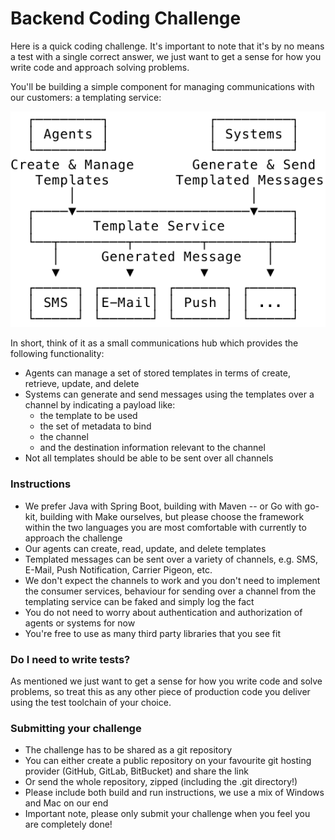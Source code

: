 # Backend Coding Challenge

Here is a quick coding challenge. It's important to note that it's by no means a test with a single correct answer, we just want to get a sense for how you write code and approach solving problems.

You'll be building a simple component for managing communications with our customers: a templating service:

![Templating Service Overview](assets/img/overview.svg)

 In short, think of it as a small communications hub which provides the following functionality:

* Agents can manage a set of stored templates in terms of create, retrieve, update, and delete
* Systems can generate and send messages using the templates over a channel by indicating a payload like:
    * the template to be used
    * the set of metadata to bind
    * the channel
    * and the destination information relevant to the channel
* Not all templates should be able to be sent over all channels

### Instructions

* We prefer Java with Spring Boot, building with Maven -- or Go with go-kit, building with Make ourselves, but please choose the framework within the two languages you are most comfortable with currently to approach the challenge 
* Our agents can create, read, update, and delete templates
* Templated messages can be sent over a variety of channels, e.g. SMS, E-Mail, Push Notification, Carrier Pigeon, etc.
* We don't expect the channels to work and you don't need to implement the consumer services, behaviour for sending over a channel from the templating service can be faked and simply log the fact
* You do not need to worry about authentication and authorization of agents or systems for now
* You're free to use as many third party libraries that you see fit

### Do I need to write tests?

As mentioned we just want to get a sense for how you write code and solve problems, so treat this as any other piece of production code you deliver using the test toolchain of your choice.

### Submitting your challenge

* The challenge has to be shared as a git repository
* You can either create a public repository on your favourite git hosting provider (GitHub, GitLab, BitBucket) and share the link
* Or send the whole repository, zipped (including the .git directory!)
* Please include both build and run instructions, we use a mix of Windows and Mac on our end
* Important note, please only submit your challenge when you feel you are completely done!

